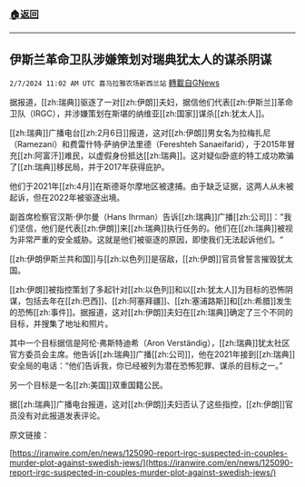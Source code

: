###  [:house:返回](README.md)
---


## 伊斯兰革命卫队涉嫌策划对瑞典犹太人的谋杀阴谋
`2/7/2024 11:02 AM UTC 喜马拉雅农场新西兰站` [轉載自GNews](https://gnews.org/articles/2289192)

据报道，[[zh:瑞典]]驱逐了一对[[zh:伊朗]]夫妇，据信他们代表[[zh:伊斯兰]]革命卫队（IRGC），并涉嫌策划在斯堪的纳维亚[[zh:国家]]谋杀[[zh:犹太人]]。

[[zh:瑞典]]广播电台[[zh:2月6日]]报道，这对[[zh:伊朗]]男女名为拉梅扎尼（Ramezani）和费雷什特·萨纳伊法里德（Fereshteh Sanaeifarid），于2015年冒充[[zh:阿富汗]]难民，以虚假身份抵达[[zh:瑞典]]。这对疑似卧底的特工成功欺骗了[[zh:瑞典]]移民局，并于2017年获得庇护。

他们于2021年[[zh:4月]]在斯德哥尔摩地区被逮捕。由于缺乏证据，这两人从未被起诉，但在2022年被驱逐出境。

副首席检察官汉斯·伊尔曼（Hans Ihrman）告诉[[zh:瑞典]]广播[[zh:公司]]："我们坚信，他们是代表[[zh:伊朗]]来[[zh:瑞典]]执行任务的。他们在[[zh:瑞典]]被视为非常严重的安全威胁。这就是他们被驱逐的原因，即使我们无法起诉他们。“

[[zh:伊朗伊斯兰共和国]]与[[zh:以色列]]是宿敌，[[zh:伊朗]]官员曾誓言摧毁犹太国。

[[zh:伊朗]]被指控策划了多起针对[[zh:以色列]]和以[[zh:犹太人]]为目标的恐怖阴谋，包括去年在[[zh:巴西]]、[[zh:阿塞拜疆]]、[[zh:塞浦路斯]]和[[zh:希腊]]发生的恐怖[[zh:事件]]。据报道，这对[[zh:伊朗]]夫妇在[[zh:瑞典]]确定了三个不同的目标，并搜集了地址和照片。

其中一个目标据信是阿伦·弗斯特迪希（Aron Verständig），[[zh:瑞典]]犹太社区官方委员会主席。他告诉[[zh:瑞典]]广播[[zh:公司]]，他在2021年接到[[zh:瑞典]]安全局的电话：“他们告诉我，你已经被列为潜在恐怖犯罪、谋杀的目标之一。”

另一个目标是一名[[zh:美国]]双重国籍公民。

据[[zh:瑞典]]广播电台报道，这对[[zh:伊朗]]夫妇否认了这些指控，[[zh:伊朗]]官员没有对此报道发表评论。

原文链接：

[https://iranwire.com/en/news/125090-report-irgc-suspected-in-couples-murder-plot-against-swedish-jews/](https://iranwire.com/en/news/125090-report-irgc-suspected-in-couples-murder-plot-against-swedish-jews/)
